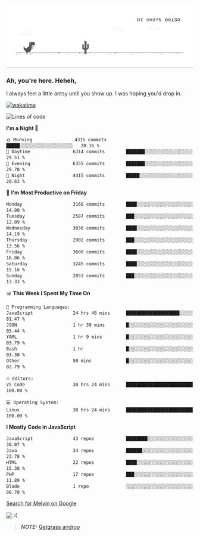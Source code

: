 
<div align="center">
    <img align="center" src="dino.gif">
</div>

### Ah, you're here. Heheh, 
I always feel a little antsy until you show up. I was hoping you'd drop in.

[![wakatime](https://wakatime.com/badge/user/8ad4afa2-1a56-40d1-a949-4663473915b6.svg)](https://wakatime.com/@mrepol742)

<!--START_SECTION:mrepol742-->
![Lines of code](https://img.shields.io/badge/From%20Hello%20World%20I%27ve%20Written-15.7%20million%20lines%20of%20code-blue)

**I'm a Night 🦉** 

```text
🌞 Morning                4315 commits        █████░░░░░░░░░░░░░░░░░░░░   20.16 % 
🌆 Daytime                6314 commits        ███████░░░░░░░░░░░░░░░░░░   29.51 % 
🌃 Evening                6355 commits        ███████░░░░░░░░░░░░░░░░░░   29.70 % 
🌙 Night                  4415 commits        █████░░░░░░░░░░░░░░░░░░░░   20.63 % 
```
📅 **I'm Most Productive on Friday** 

```text
Monday                   3168 commits        ████░░░░░░░░░░░░░░░░░░░░░   14.80 % 
Tuesday                  2587 commits        ███░░░░░░░░░░░░░░░░░░░░░░   12.09 % 
Wednesday                3036 commits        ████░░░░░░░░░░░░░░░░░░░░░   14.19 % 
Thursday                 2902 commits        ███░░░░░░░░░░░░░░░░░░░░░░   13.56 % 
Friday                   3608 commits        ████░░░░░░░░░░░░░░░░░░░░░   16.86 % 
Saturday                 3245 commits        ████░░░░░░░░░░░░░░░░░░░░░   15.16 % 
Sunday                   2853 commits        ███░░░░░░░░░░░░░░░░░░░░░░   13.33 % 
```


📊 **This Week I Spent My Time On** 

```text
💬 Programming Languages: 
JavaScript               24 hrs 46 mins      ████████████████████░░░░░   81.47 % 
JSON                     1 hr 39 mins        █░░░░░░░░░░░░░░░░░░░░░░░░   05.44 % 
YAML                     1 hr 9 mins         █░░░░░░░░░░░░░░░░░░░░░░░░   03.79 % 
Bash                     1 hr                █░░░░░░░░░░░░░░░░░░░░░░░░   03.30 % 
Other                    50 mins             █░░░░░░░░░░░░░░░░░░░░░░░░   02.79 % 

🔥 Editors: 
VS Code                  30 hrs 24 mins      █████████████████████████   100.00 % 

💻 Operating System: 
Linux                    30 hrs 24 mins      █████████████████████████   100.00 % 
```

**I Mostly Code in JavaScript** 

```text
JavaScript               43 repos            ████████░░░░░░░░░░░░░░░░░   30.07 % 
Java                     34 repos            ██████░░░░░░░░░░░░░░░░░░░   23.78 % 
HTML                     22 repos            ████░░░░░░░░░░░░░░░░░░░░░   15.38 % 
PHP                      17 repos            ███░░░░░░░░░░░░░░░░░░░░░░   11.89 % 
Blade                    1 repo              ░░░░░░░░░░░░░░░░░░░░░░░░░   00.70 % 
```




<!--END_SECTION:mrepol742-->

[Search for Melvin on Google](https://www.google.com/search?q=Melvin+Jones+Repol)

 <img align="center" src="https://media.tenor.com/FPraoiMenNkAAAAM/arch-linux.gif">
 :(



> **_NOTE:_** [Getgrass airdrop](https://app.getgrass.io/register/?referralCode=kUHcrABPjKr-_hS) 
